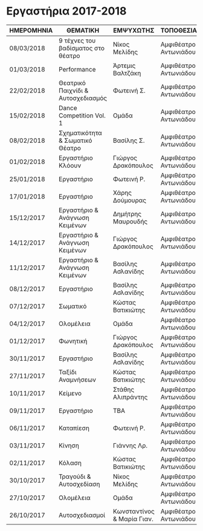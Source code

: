 # Εργαστήρια 2017-2018

| ΗΜΕΡΟΜΗΝΙΑ    | ΘΕΜΑΤΙΚΗ      | ΕΜΨΥΧΩΤΗΣ     | ΤΟΠΟΘΕΣΙΑ     |
| ------------- | ------------- | ------------- | ------------- |
| 08/03/2018 | 9 τέχνες του βαδίσματος στο θέατρο | Νίκος Μελίδης	| Αμφιθέατρο Αντωνιάδου |
| 01/03/2018 | Performance | Άρτεμις Βαλτζάκη | Αμφιθέατρο Αντωνιάδου |
| 22/02/2018 | Θεατρικό Παιχνίδι & Αυτοσχεδιασμός | Φωτεινή Σ. | Αμφιθέατρο Αντωνιάδου |
| 15/02/2018 | Dance Competition Vol. 1 | Ομάδα | Αμφιθέατρο Αντωνιάδου |
| 08/02/2018 | Σχηματικότητα & Σωματικό Θέατρο | Βασίλης Σ. | Αμφιθέατρο Αντωνιάδου |
| 01/02/2018 | Εργαστήριο Κλόουν	 | Γιώργος Δρακόπουλος | Αμφιθέατρο Αντωνιάδου |
| 25/01/2018 | Εργαστήριο | Φωτεινή Ρ. | Αμφιθέατρο Αντωνιάδου |
| 17/01/2018 | Εργαστήριο | Χάρης Δούμουρας | Αμφιθέατρο Αντωνιάδου |
| 15/12/2017 | Εργαστήριο & Ανάγνωση Κειμένων | Δημήτρης Μαυρουδής	| Αμφιθέατρο Αντωνιάδου |
| 14/12/2017 | Εργαστήριο & Ανάγνωση Κειμένων | Γιώργος Δρακόπουλος	| Αμφιθέατρο Αντωνιάδου |
| 11/12/2017 | Εργαστήριο & Ανάγνωση Κειμένων | Βασίλης Ασλανίδης	| Αμφιθέατρο Αντωνιάδου |
| 08/12/2017 | Εργαστήριο	| Βασίλης Ασλανίδης | Αμφιθέατρο Αντωνιάδου |
| 07/12/2017 | Σωματικό | Κώστας Βατικιώτης | Αμφιθέατρο Αντωνιάδου |
| 04/12/2017 | Ολομέλεια | Ομάδα	| Αμφιθέατρο Αντωνιάδου |
| 01/12/2017 | Φωνητική | Γιώργος Δρακόπουλος | Αμφιθέατρο Αντωνιάδου |
| 30/11/2017 | Εργαστήριο | Βασίλης Ασλανίδης | Αμφιθέατρο Αντωνιάδου |
| 27/11/2017 | Ταξίδι Αναμνήσεων | Κώστας Βατικιώτης | Αμφιθέατρο Αντωνιάδου |
| 10/11/2017 | Κείμενο	| Στάθης Αλιπράντης | Αμφιθέατρο Αντωνιάδου |
| 09/11/2017 | Εργαστήριο | TBA | Αμφιθέατρο Αντωνιάδου |
| 06/11/2017 | Καταπίεση | Φωτεινή Ρ. | Αμφιθέατρο Αντωνιάδου |
| 03/11/2017 | Κίνηση | Γιάννης Λρ. | Αμφιθέατρο Αντωνιάδου |
| 02/11/2017 | Κόλαση | Κώστας Βατικιώτης | Αμφιθέατρο Αντωνιάδου |
| 30/10/2017 | Τραγούδι & Αυτοσχεδίαση	| Νίκος Μελίδης | Αμφιθέατρο Αντωνιάδου |
| 27/10/2017 | Ολομέλεια | Ομάδα	| Αμφιθέατρο Αντωνιάδου |
| 26/10/2017 | Αυτοσχεδιασμοί | Κωνσταντίνος & Μαρία Γιαν. | Αμφιθέατρο Αντωνιάδου |
